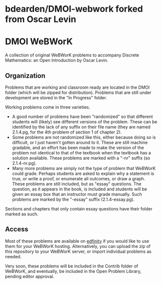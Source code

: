 # bdearden/DMOI-webwork forked from Oscar Levin

# DMOI WeBWorK

A collection of original WeBWorK problems to accompany Discrete Mathematics: an Open Introduction by Oscar Levin.

## Organization

Problems that are working and classroom ready are located in the DMOI folder (which will be zipped for distribution).  Problems that are still under development are stored in the "In Progress" folder.

Working problems come in three varieties.  

- A good number of problems have been "randomized" so that different students will (likely) see different versions of the problem.  These can be identified by the lack of any suffix on their file name (they are named 2.1.4.pg, for the 4th problem of section 1 of chapter 2).
- Some problems are not randomized like this, either because doing so is difficult, or I just haven't gotten around to it.  These are still machine gradable, and an effort has been made to make the version of the problem not identical to that of the textbook when the textbook has a solution available.  These problems are marked with a "-nr" suffix (so 2.1.4-nr.pg).
- Many more problems are simply not the type of problem that WeBWorK could grade.  Perhaps students are asked to explain why a statement is true, or write a proof, or enumerate all outcomes, or draw a graph.  These problems are still included, but as "essay" questions.  The question, as it appears in the book, is included and students will be given an essay box that an instructor must grade manually.  Such problems are marked by the "-essay" suffix (2.1.4-essay.pg).

Sections and chapters that only contain essay questions have their folder marked as such.

## Access

Most of these problems are available on [edfinity](https://edfinity.com/) if you would like to use them for your WeBWorK hosting.  Alternatively, you can upload the zip of this repository to your WeBWorK server, or import individual problems as needed.

Very soon, these problems will be included in the Contrib folder of WeBWorK, and eventually, be included in the Open Problem Library, pending editor approval.

